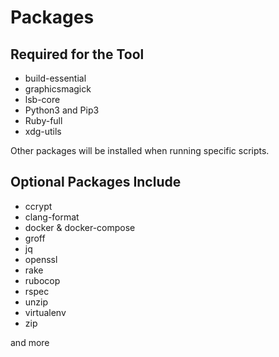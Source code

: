 # Packages

## Required for the Tool

- build-essential
- graphicsmagick
- lsb-core
- Python3 and Pip3
- Ruby-full
- xdg-utils

Other packages will be installed when running specific scripts.

## Optional Packages Include

- ccrypt
- clang-format
- docker & docker-compose
- groff
- jq
- openssl
- rake
- rubocop
- rspec
- unzip
- virtualenv
- zip

and more
